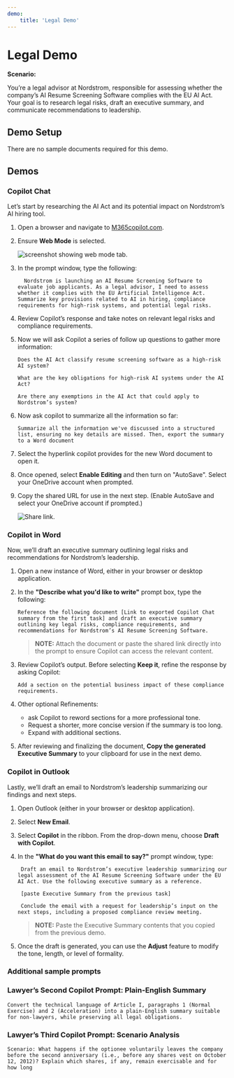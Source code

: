 ```yaml
---
demo:
    title: 'Legal Demo'
---
```


# Legal Demo

**Scenario:**  

You’re a legal advisor at Nordstrom, responsible for assessing whether the company’s AI Resume Screening Software complies with the EU AI Act. Your goal is to research legal risks, draft an executive summary, and communicate recommendations to leadership.

## Demo Setup

There are no sample documents required for this demo.

## Demos

### Copilot Chat

Let’s start by researching the AI Act and its potential impact on Nordstrom’s AI hiring tool.

1. Open a browser and navigate to [M365copilot.com](https://m365copilot.com/).

1. Ensure **Web Mode** is selected.

    ![screenshot showing web mode tab.](../Prompts/Media/web-mode.png)

1. In the prompt window, type the following:

    ```text
      Nordstrom is launching an AI Resume Screening Software to evaluate job applicants. As a legal advisor, I need to assess whether it complies with the EU Artificial Intelligence Act. Summarize key provisions related to AI in hiring, compliance requirements for high-risk systems, and potential legal risks.
    ```

1. Review Copilot’s response and take notes on relevant legal risks and compliance requirements.

1. Now we will ask Copilot a series of follow up questions to gather more information:

    ```text
    Does the AI Act classify resume screening software as a high-risk AI system?
    ```

    ```text
    What are the key obligations for high-risk AI systems under the AI Act?
    ```

    ```text
    Are there any exemptions in the AI Act that could apply to Nordstrom’s system?
    ```

1. Now ask copilot to summarize all the information so far:

    ```text
    Summarize all the information we've discussed into a structured list, ensuring no key details are missed. Then, export the summary to a Word document
    ```

1. Select the hyperlink copilot provides for the new Word document to open it.

1. Once opened, select **Enable Editing** and then turn on "AutoSave". Select your OneDrive account when prompted.

1. Copy the shared URL for use in the next step. (Enable AutoSave and select your OneDrive account if prompted.)

    ![Share link.](../Demos/Media/share-menu-with-copy-link-9fd1c60a.png)

### Copilot in Word

Now, we’ll draft an executive summary outlining legal risks and recommendations for Nordstrom’s leadership.

1. Open a new instance of Word, either in your browser or desktop application.

1. In the **"Describe what you'd like to write"** prompt box, type the following:

    ```text
    Reference the following document [Link to exported Copilot Chat summary from the first task] and draft an executive summary outlining key legal risks, compliance requirements, and recommendations for Nordstrom’s AI Resume Screening Software.
    ```

    > **NOTE:** Attach the document or paste the shared link directly into the prompt to ensure Copilot can access the relevant content.

1. Review Copilot’s output. Before selecting **Keep it**, refine the response by asking Copilot:

    ```text
    Add a section on the potential business impact of these compliance requirements.
    ```

1. Other optional Refinements:

    - ask Copilot to reword sections for a more professional tone.
    - Request a shorter, more concise version if the summary is too long.
    - Expand with additional sections.

1. After reviewing and finalizing the document, **Copy the generated Executive Summary** to your clipboard for use in the next demo.

### Copilot in Outlook

Lastly, we’ll draft an email to Nordstrom’s leadership summarizing our findings and next steps.

1. Open Outlook (either in your browser or desktop application).

1. Select **New Email**.

1. Select **Copilot** in the ribbon. From the drop-down menu, choose **Draft with Copilot**.

1. In the **"What do you want this email to say?"** prompt window, type:

   ```text
    Draft an email to Nordstrom’s executive leadership summarizing our legal assessment of the AI Resume Screening Software under the EU AI Act. Use the following executive summary as a reference.

    [paste Executive Summary from the previous task]

    Conclude the email with a request for leadership’s input on the next steps, including a proposed compliance review meeting.
   ```

    > **NOTE:** Paste the Executive Summary contents that you copied from the previous demo.

1. Once the draft is generated, you can use the **Adjust** feature to modify the tone, length, or level of formality.

### Additional sample prompts


### Lawyer’s Second Copilot Prompt: Plain-English Summary

```text
Convert the technical language of Article I, paragraphs 1 (Normal Exercise) and 2 (Acceleration) into a plain-English summary suitable for non-lawyers, while preserving all legal obligations.
```

### Lawyer’s Third Copilot Prompt: Scenario Analysis

```text
Scenario: What happens if the optionee voluntarily leaves the company before the second anniversary (i.e., before any shares vest on October 12, 2012)? Explain which shares, if any, remain exercisable and for how long
```



